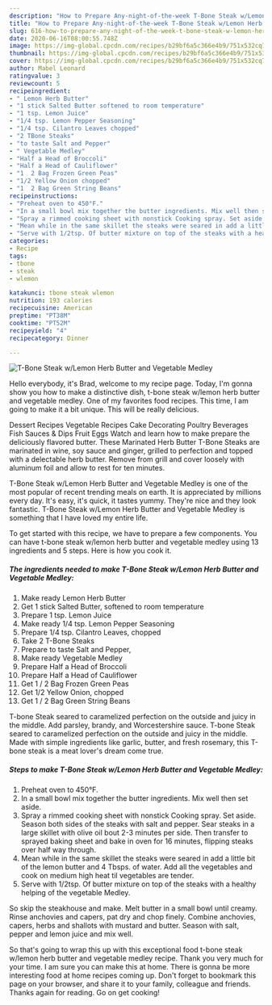 ```yaml
---
description: "How to Prepare Any-night-of-the-week T-Bone Steak w/Lemon Herb Butter and Vegetable Medley"
title: "How to Prepare Any-night-of-the-week T-Bone Steak w/Lemon Herb Butter and Vegetable Medley"
slug: 616-how-to-prepare-any-night-of-the-week-t-bone-steak-w-lemon-herb-butter-and-vegetable-medley
date: 2020-06-16T08:00:55.748Z
image: https://img-global.cpcdn.com/recipes/b29bf6a5c366e4b9/751x532cq70/t-bone-steak-wlemon-herb-butter-and-vegetable-medley-recipe-main-photo.jpg
thumbnail: https://img-global.cpcdn.com/recipes/b29bf6a5c366e4b9/751x532cq70/t-bone-steak-wlemon-herb-butter-and-vegetable-medley-recipe-main-photo.jpg
cover: https://img-global.cpcdn.com/recipes/b29bf6a5c366e4b9/751x532cq70/t-bone-steak-wlemon-herb-butter-and-vegetable-medley-recipe-main-photo.jpg
author: Mabel Leonard
ratingvalue: 3
reviewcount: 5
recipeingredient:
- " Lemon Herb Butter"
- "1 stick Salted Butter softened to room temperature"
- "1 tsp. Lemon Juice"
- "1/4 tsp. Lemon Pepper Seasoning"
- "1/4 tsp. Cilantro Leaves chopped"
- "2 TBone Steaks"
- "to taste Salt and Pepper"
- " Vegetable Medley"
- "Half a Head of Broccoli"
- "Half a Head of Cauliflower"
- "1  2 Bag Frozen Green Peas"
- "1/2 Yellow Onion chopped"
- "1  2 Bag Green String Beans"
recipeinstructions:
- "Preheat oven to 450°F."
- "In a small bowl mix together the butter ingredients. Mix well then set aside."
- "Spray a rimmed cooking sheet with nonstick Cooking spray. Set aside. Season both sides of the steaks with salt and pepper. Sear steaks in a large skillet with olive oil bout 2-3 minutes per side. Then transfer to sprayed baking sheet and bake in oven for 16 minutes, flipping steaks over half way through."
- "Mean while in the same skillet the steaks were seared in add a little bit of the lemon butter and 4 Tbsps. of water. Add all the vegetables and cook on medium high heat til vegetables are tender."
- "Serve with 1/2tsp. Of butter mixture on top of the steaks with a healthy helping of the vegetable Medley."
categories:
- Recipe
tags:
- tbone
- steak
- wlemon

katakunci: tbone steak wlemon 
nutrition: 193 calories
recipecuisine: American
preptime: "PT38M"
cooktime: "PT52M"
recipeyield: "4"
recipecategory: Dinner

---
```



![T-Bone Steak w/Lemon Herb Butter and Vegetable Medley](https://img-global.cpcdn.com/recipes/b29bf6a5c366e4b9/751x532cq70/t-bone-steak-wlemon-herb-butter-and-vegetable-medley-recipe-main-photo.jpg)

Hello everybody, it's Brad, welcome to my recipe page. Today, I'm gonna show you how to make a distinctive dish, t-bone steak w/lemon herb butter and vegetable medley. One of my favorites food recipes. This time, I am going to make it a bit unique. This will be really delicious.

Dessert Recipes Vegetable Recipes Cake Decorating Poultry Beverages Fish Sauces &amp; Dips Fruit Eggs Watch and learn how to make prepare the deliciously flavored butter. These Marinated Herb Butter T-Bone Steaks are marinated in wine, soy sauce and ginger, grilled to perfection and topped with a delectable herb butter. Remove from grill and cover loosely with aluminum foil and allow to rest for ten minutes.

T-Bone Steak w/Lemon Herb Butter and Vegetable Medley is one of the most popular of recent trending meals on earth. It is appreciated by millions every day. It's easy, it's quick, it tastes yummy. They're nice and they look fantastic. T-Bone Steak w/Lemon Herb Butter and Vegetable Medley is something that I have loved my entire life.


To get started with this recipe, we have to prepare a few components. You can have t-bone steak w/lemon herb butter and vegetable medley using 13 ingredients and 5 steps. Here is how you cook it.

<!--inarticleads1-->

##### The ingredients needed to make T-Bone Steak w/Lemon Herb Butter and Vegetable Medley:

1. Make ready  Lemon Herb Butter
1. Get 1 stick Salted Butter, softened to room temperature
1. Prepare 1 tsp. Lemon Juice
1. Make ready 1/4 tsp. Lemon Pepper Seasoning
1. Prepare 1/4 tsp. Cilantro Leaves, chopped
1. Take 2 T-Bone Steaks
1. Prepare to taste Salt and Pepper,
1. Make ready  Vegetable Medley
1. Prepare Half a Head of Broccoli
1. Prepare Half a Head of Cauliflower
1. Get 1 / 2 Bag Frozen Green Peas
1. Get 1/2 Yellow Onion, chopped
1. Get 1 / 2 Bag Green String Beans


T-bone Steak seared to caramelized perfection on the outside and juicy in the middle. Add parsley, brandy, and Worcestershire sauce. T-bone Steak seared to caramelized perfection on the outside and juicy in the middle. Made with simple ingredients like garlic, butter, and fresh rosemary, this T-bone steak is a meat lover&#39;s dream come true. 

<!--inarticleads2-->

##### Steps to make T-Bone Steak w/Lemon Herb Butter and Vegetable Medley:

1. Preheat oven to 450°F.
1. In a small bowl mix together the butter ingredients. Mix well then set aside.
1. Spray a rimmed cooking sheet with nonstick Cooking spray. Set aside. Season both sides of the steaks with salt and pepper. Sear steaks in a large skillet with olive oil bout 2-3 minutes per side. Then transfer to sprayed baking sheet and bake in oven for 16 minutes, flipping steaks over half way through.
1. Mean while in the same skillet the steaks were seared in add a little bit of the lemon butter and 4 Tbsps. of water. Add all the vegetables and cook on medium high heat til vegetables are tender.
1. Serve with 1/2tsp. Of butter mixture on top of the steaks with a healthy helping of the vegetable Medley.


So skip the steakhouse and make. Melt butter in a small bowl until creamy. Rinse anchovies and capers, pat dry and chop finely. Combine anchovies, capers, herbs and shallots with mustard and butter. Season with salt, pepper and lemon juice and mix well. 

So that's going to wrap this up with this exceptional food t-bone steak w/lemon herb butter and vegetable medley recipe. Thank you very much for your time. I am sure you can make this at home. There is gonna be more interesting food at home recipes coming up. Don't forget to bookmark this page on your browser, and share it to your family, colleague and friends. Thanks again for reading. Go on get cooking!
